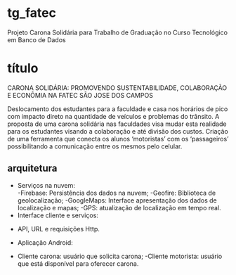 # tg_fatec
Projeto Carona Solidária para Trabalho de Graduação no Curso Tecnológico em Banco de Dados

# título
CARONA SOLIDÁRIA: PROMOVENDO SUSTENTABILIDADE, COLABORAÇÃO E ECONÔMIA NA FATEC SÃO JOSE DOS CAMPOS

Deslocamento dos estudantes para a faculdade e casa nos horários de pico com impacto direto na quantidade de veículos e problemas do trânsito. A proposta de uma carona solidária nas faculdades visa mudar esta realidade para os estudantes visando a colaboração e até divisão dos custos. Criação de uma ferramenta que conecta os alunos ‘motoristas’ com os ‘passageiros’ possibilitando a comunicação entre os mesmos pelo celular. 

## arquitetura

+	Serviços na nuvem:  
-Firebase: Persistência dos dados na nuvem;
-Geofire: Biblioteca de geolocalização;
-GoogleMaps: Interface apresentação dos dados de localização e mapas;
-GPS: atualização de localização em tempo real.
+ Interface cliente e serviços:  
- API, URL e requisições Http.
+	Aplicação Android:  
- Cliente carona: usuário que solicita carona;
-Cliente motorista: usuário que está disponível para oferecer carona.





